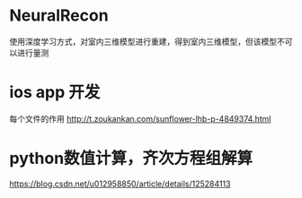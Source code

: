 # NeuralRecon
使用深度学习方式，对室内三维模型进行重建，得到室内三维模型，但该模型不可以进行量测
# ios app 开发
每个文件的作用 http://t.zoukankan.com/sunflower-lhb-p-4849374.html
# python数值计算，齐次方程组解算
https://blog.csdn.net/u012958850/article/details/125284113
